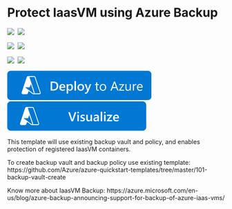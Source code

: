 # Protect IaasVM using Azure Backup

<IMG SRC="https://azurequickstartsservice.blob.core.windows.net/badges/101-backup-protect-iaasvm/PublicLastTestDate.svg" />&nbsp;
<IMG SRC="https://azurequickstartsservice.blob.core.windows.net/badges/101-backup-protect-iaasvm/PublicDeployment.svg" />&nbsp;

<IMG SRC="https://azurequickstartsservice.blob.core.windows.net/badges/101-backup-protect-iaasvm/FairfaxLastTestDate.svg" />&nbsp;
<IMG SRC="https://azurequickstartsservice.blob.core.windows.net/badges/101-backup-protect-iaasvm/FairfaxDeployment.svg" />&nbsp;

<IMG SRC="https://azurequickstartsservice.blob.core.windows.net/badges/101-backup-protect-iaasvm/BestPracticeResult.svg" />&nbsp;
<IMG SRC="https://azurequickstartsservice.blob.core.windows.net/badges/101-backup-protect-iaasvm/CredScanResult.svg" />&nbsp;

<a href="https://portal.azure.com/#create/Microsoft.Template/uri/https%3A%2F%2Fraw.githubusercontent.com%2FAzure%2Fazure-quickstart-templates%2Fmaster%2F101-backup-protect-iaasvm%2Fazuredeploy.json" target="_blank">
    <img src="https://raw.githubusercontent.com/Azure/azure-quickstart-templates/master/1-CONTRIBUTION-GUIDE/images/deploytoazure.svg"/>
</a>
<a href="http://armviz.io/#/?load=https%3A%2F%2Fraw.githubusercontent.com%2FAzure%2Fazure-quickstart-templates%2Fmaster%2F101-backup-protect-iaasvm%2Fazuredeploy.json" target="_blank">
    <img src="https://raw.githubusercontent.com/Azure/azure-quickstart-templates/master/1-CONTRIBUTION-GUIDE/images/visualizebutton.svg"/>
</a>

<p>This template will use existing backup vault and policy, and enables protection of registered IaasVM containers.</p>
<p>To create backup vault and backup policy use existing template: https://github.com/Azure/azure-quickstart-templates/tree/master/101-backup-vault-create </p>
<p>Know more about IaasVM Backup: https://azure.microsoft.com/en-us/blog/azure-backup-announcing-support-for-backup-of-azure-iaas-vms/</p>

